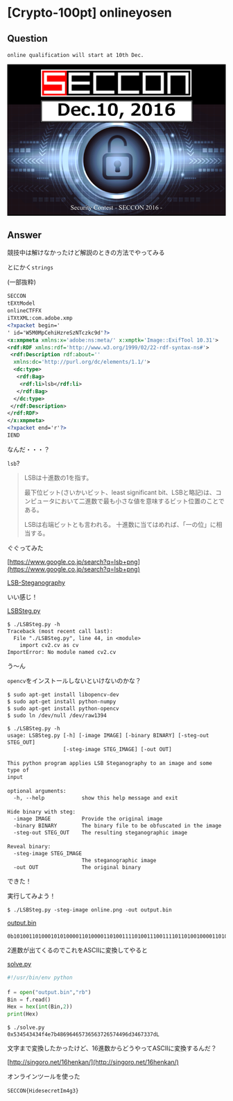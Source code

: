 # [Crypto-100pt] onlineyosen

## Question

```plane
online qualification will start at 10th Dec.
```

![online.png](online.png)

## Answer

競技中は解けなかったけど解説のときの方法でやってみる

とにかく`strings`

(一部抜粋)

```xml
SECCON
tEXtModel
onlineCTFFX
iTXtXML:com.adobe.xmp
<?xpacket begin='
' id='W5M0MpCehiHzreSzNTczkc9d'?>
<x:xmpmeta xmlns:x='adobe:ns:meta/' x:xmptk='Image::ExifTool 10.31'>
<rdf:RDF xmlns:rdf='http://www.w3.org/1999/02/22-rdf-syntax-ns#'>
 <rdf:Description rdf:about=''
  xmlns:dc='http://purl.org/dc/elements/1.1/'>
  <dc:type>
   <rdf:Bag>
    <rdf:li>lsb</rdf:li>
   </rdf:Bag>
  </dc:type>
 </rdf:Description>
</rdf:RDF>
</x:xmpmeta>
<?xpacket end='r'?>
IEND
```

なんだ・・・？

`lsb`?

>LSBは十進数の1を指す。
>
>最下位ビット(さいかいビット、least significant bit、LSBと略記)は、コンピュータにおいて二進数で最も小さな値を意味するビット位置のことである。
>
>LSBは右端ビットとも言われる。 十進数に当てはめれば、「一の位」に相当する。


ぐぐってみた

[https://www.google.co.jp/search?q=lsb+png](https://www.google.co.jp/search?q=lsb+png)

[LSB-Steganography](https://github.com/RobinDavid/LSB-Steganography)

いい感じ！

[LSBSteg.py](https://raw.githubusercontent.com/RobinDavid/LSB-Steganography/master/LSBSteg.py)

```plane
$ ./LSBSteg.py -h
Traceback (most recent call last):
  File "./LSBSteg.py", line 44, in <module>
    import cv2.cv as cv
ImportError: No module named cv2.cv
```

う～ん

`opencv`をインストールしないといけないのかな？

```plane
$ sudo apt-get install libopencv-dev
$ sudo apt-get install python-numpy
$ sudo apt-get install python-opencv
$ sudo ln /dev/null /dev/raw1394
```

```plane
$ ./LSBSteg.py -h
usage: LSBSteg.py [-h] [-image IMAGE] [-binary BINARY] [-steg-out STEG_OUT]
                  [-steg-image STEG_IMAGE] [-out OUT]

This python program applies LSB Steganography to an image and some type of
input

optional arguments:
  -h, --help            show this help message and exit

Hide binary with steg:
  -image IMAGE          Provide the original image
  -binary BINARY        The binary file to be obfuscated in the image
  -steg-out STEG_OUT    The resulting steganographic image

Reveal binary:
  -steg-image STEG_IMAGE
                        The steganographic image
  -out OUT              The original binary
```

できた！

実行してみよう！

```plane
$ ./LSBSteg.py -steg-image online.png -out output.bin
```

[output.bin](output.bin)

```plane
0b101001101000101010000110100001101001111010011100111101101001000011010010110010001100101011100110110010101100011011100100110010101110100010010010110110100110100011001110011001101111101
```

2進数が出てくるのでこれをASCIIに変換してやると

[solve.py](solve.py)

```python
#!/usr/bin/env python

f = open("output.bin","rb")
Bin = f.read()
Hex = hex(int(Bin,2))
print(Hex)
```

```plane
$ ./solve.py
0x534543434f4e7b48696465736563726574496d3467337dL
```

文字まで変換したかったけど、16進数からどうやってASCIIに変換するんだ？

[http://singoro.net/16henkan/](http://singoro.net/16henkan/)

オンラインツールを使った

`SECCON{HidesecretIm4g3}`
